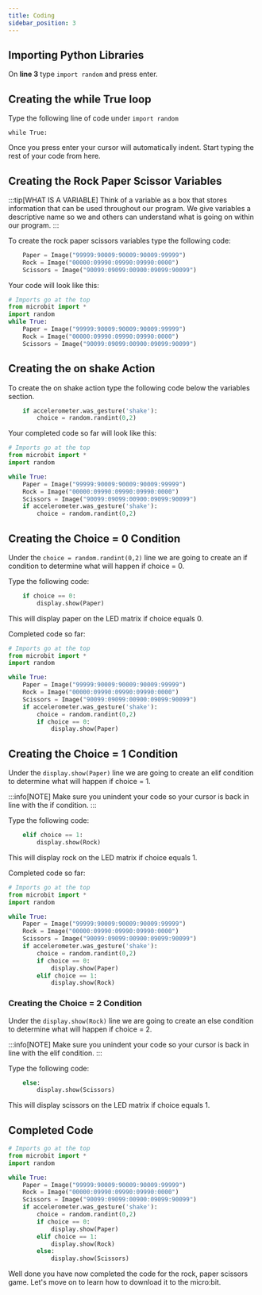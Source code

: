 ```yaml
---
title: Coding
sidebar_position: 3
---
```


## Importing Python Libraries

On **line 3** type `import random` and press enter.

## Creating the while True loop

Type the following line of code under `import random`

`while True:`

Once you press enter your cursor will automatically indent. Start typing the rest of your code from here.

## Creating the Rock Paper Scissor Variables

:::tip[WHAT IS A VARIABLE]
Think of a variable as a box that stores information that can be used throughout our program. We give variables a descriptive name so we and others can understand what is going on within our program.
:::

To create the rock paper scissors variables type the following code:

```python
    Paper = Image("99999:90009:90009:90009:99999")
    Rock = Image("00000:09990:09990:09990:0000")
    Scissors = Image("90099:09099:00900:09099:90099")
```

Your code will look like this:

```python
# Imports go at the top
from microbit import *
import random
while True:
    Paper = Image("99999:90009:90009:90009:99999")
    Rock = Image("00000:09990:09990:09990:0000")
    Scissors = Image("90099:09099:00900:09099:90099")

```

## Creating the on shake Action

To create the on shake action type the following code below the variables section.

```python
    if accelerometer.was_gesture('shake'):
        choice = random.randint(0,2)
```

Your completed code so far will look like this:

```python
# Imports go at the top
from microbit import *
import random

while True:
    Paper = Image("99999:90009:90009:90009:99999")
    Rock = Image("00000:09990:09990:09990:0000")
    Scissors = Image("90099:09099:00900:09099:90099")
    if accelerometer.was_gesture('shake'):
        choice = random.randint(0,2)
```

## Creating the Choice = 0 Condition

Under the `choice = random.randint(0,2)` line we are going to create an if condition to determine what will happen if choice = 0.

Type the following code:

```python
    if choice == 0:
        display.show(Paper)
```

This will display paper on the LED matrix if choice equals 0.

Completed code so far:

```python
# Imports go at the top
from microbit import *
import random

while True:
    Paper = Image("99999:90009:90009:90009:99999")
    Rock = Image("00000:09990:09990:09990:0000")
    Scissors = Image("90099:09099:00900:09099:90099")
    if accelerometer.was_gesture('shake'):
        choice = random.randint(0,2)
        if choice == 0:
            display.show(Paper)
```

## Creating the Choice = 1 Condition

Under the `display.show(Paper)` line we are going to create an elif condition to determine what will happen if choice = 1.

:::info[NOTE]
Make sure you unindent your code so your cursor is back in line with the if condition.
:::

Type the following code:

```python
    elif choice == 1:
        display.show(Rock)
```

This will display rock on the LED matrix if choice equals 1.

Completed code so far:

```python
# Imports go at the top
from microbit import *
import random

while True:
    Paper = Image("99999:90009:90009:90009:99999")
    Rock = Image("00000:09990:09990:09990:0000")
    Scissors = Image("90099:09099:00900:09099:90099")
    if accelerometer.was_gesture('shake'):
        choice = random.randint(0,2)
        if choice == 0:
            display.show(Paper)
        elif choice == 1:
            display.show(Rock)
```

### Creating the Choice = 2 Condition

Under the `display.show(Rock)` line we are going to create an else condition to determine what will happen if choice = 2.

:::info[NOTE]
Make sure you unindent your code so your cursor is back in line with the elif condition.
:::

Type the following code:

```python
    else:
        display.show(Scissors)
```

This will display scissors on the LED matrix if choice equals 1.

## Completed Code

```python
# Imports go at the top
from microbit import *
import random

while True:
    Paper = Image("99999:90009:90009:90009:99999")
    Rock = Image("00000:09990:09990:09990:0000")
    Scissors = Image("90099:09099:00900:09099:90099")
    if accelerometer.was_gesture('shake'):
        choice = random.randint(0,2)
        if choice == 0:
            display.show(Paper)
        elif choice == 1:
            display.show(Rock)
        else:
            display.show(Scissors)
```

Well done you have now completed the code for the rock, paper scissors game. Let's move on to learn how to download it to the micro:bit.